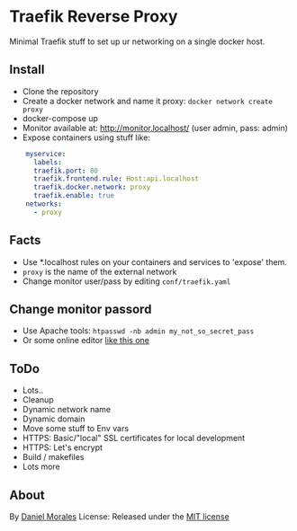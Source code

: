 # Traefik Reverse Proxy 

Minimal Traefik stuff to set up ur networking on a single docker host.

## Install
- Clone the repository
- Create a docker network and name it proxy: `docker network create proxy`
- docker-compose up
- Monitor available at: http://monitor.localhost/  (user admin, pass: admin)
- Expose containers using stuff like:
```yaml
    myservice:
      labels:
      traefik.port: 80
      traefik.frontend.rule: Host:api.localhost
      traefik.docker.network: proxy
      traefik.enable: true
    networks:
      - proxy
```

## Facts
- Use *.localhost rules on your containers and services to 'expose' them.
- `proxy` is the name of the external network
- Change monitor user/pass by editing `conf/traefik.yaml`

##  Change monitor passord
- Use Apache tools: `htpasswd -nb admin my_not_so_secret_pass`
- Or some online editor [like this one](https://www.web2generators.com/apache-tools/htpasswd-generator)

## ToDo
- Lots..
- Cleanup
- Dynamic network name
- Dynamic domain
- Move some stuff to Env vars
- HTTPS: Basic/"local" SSL certificates for local development
- HTTPS: Let's encrypt
- Build / makefiles
- Lots more

## About
By [Daniel Morales](https://daniel.uy)
License: Released under the  [MIT license](https://github.com/danielm/uploader/blob/master/LICENSE.txt)
